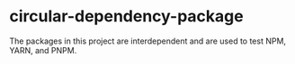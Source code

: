 # circular-dependency-package
The packages in this project are interdependent and are used to test NPM, YARN, and PNPM.
